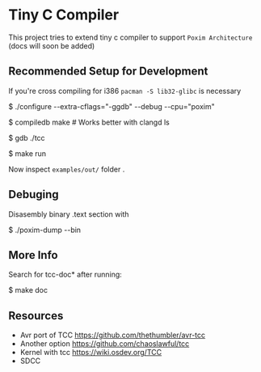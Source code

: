 # Tiny C Compiler

This project tries to extend tiny c compiler to support `Poxim Architecture`
(docs will soon be added)

## Recommended Setup for Development

If you're cross compiling for i386 ``pacman -S lib32-glibc`` is necessary


$ ./configure --extra-cflags="-ggdb" --debug --cpu="poxim"

$ compiledb make # Works better with clangd ls

$ gdb ./tcc

$ make run

Now inspect ``examples/out/`` folder .

## Debuging
Disasembly binary .text section with 

$ ./poxim-dump --bin <inputfile>

## More Info

Search for tcc-doc\* after running:

$ make doc

## Resources

- Avr port of TCC https://github.com/thethumbler/avr-tcc
- Another option https://github.com/chaoslawful/tcc
- Kernel with tcc https://wiki.osdev.org/TCC
- SDCC
